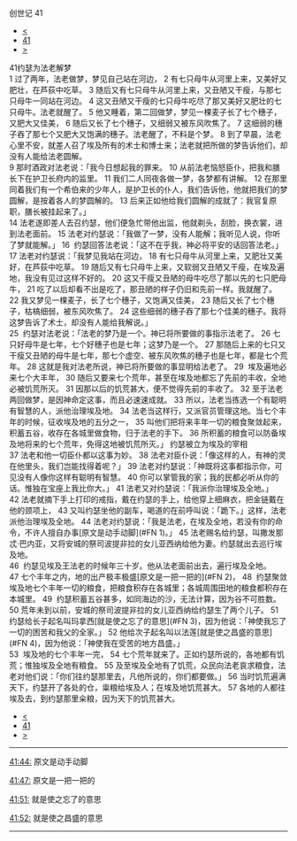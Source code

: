 ﻿





 创世记 41




* [<](bible/GEN40.md)
* [41](bible/GEN.md)
* [>](bible/GEN42.md)



 
41约瑟为法老解梦  
1 过了两年，法老做梦，梦见自己站在河边， 
2 有七只母牛从河里上来，又美好又肥壮，在芦荻中吃草。 
3 随后又有七只母牛从河里上来，又丑陋又干瘦，与那七只母牛一同站在河边。 
4 这又丑陋又干瘦的七只母牛吃尽了那又美好又肥壮的七只母牛。法老就醒了。 
5 他又睡着，第二回做梦，梦见一棵麦子长了七个穗子，又肥大又佳美， 
6 随后又长了七个穗子，又细弱又被东风吹焦了。 
7 这细弱的穗子吞了那七个又肥大又饱满的穗子。法老醒了，不料是个梦。 
8 到了早晨，法老心里不安，就差人召了埃及所有的术士和博士来；法老就把所做的梦告诉他们，却没有人能给法老圆解。  
9 那时酒政对法老说：「我今日想起我的罪来。 
10 从前法老恼怒臣仆，把我和膳长下在护卫长府内的监里。 
11 我们二人同夜各做一梦，各梦都有讲解。 
12 在那里同着我们有一个希伯来的少年人，是护卫长的仆人，我们告诉他，他就把我们的梦圆解，是按着各人的梦圆解的。 
13 后来正如他给我们圆解的成就了：我官复原职，膳长被挂起来了。」  
14 法老遂即差人去召约瑟，他们便急忙带他出监，他就剃头，刮脸，换衣裳，进到法老面前。 
15 法老对约瑟说：「我做了一梦，没有人能解；我听见人说，你听了梦就能解。」 
16  约瑟回答法老说：「这不在乎我，神必将平安的话回答法老。」 
17 法老对约瑟说：「我梦见我站在河边， 
18 有七只母牛从河里上来，又肥壮又美好，在芦荻中吃草。 
19 随后又有七只母牛上来，又软弱又丑陋又干瘦，在埃及遍地，我没有见过这样不好的。 
20 这又干瘦又丑陋的母牛吃尽了那以先的七只肥母牛， 
21 吃了以后却看不出是吃了，那丑陋的样子仍旧和先前一样。我就醒了。 
22 我又梦见一棵麦子，长了七个穗子，又饱满又佳美， 
23 随后又长了七个穗子，枯槁细弱，被东风吹焦了。 
24 这些细弱的穗子吞了那七个佳美的穗子。我将这梦告诉了术士，却没有人能给我解说。」  
25  约瑟对法老说：「法老的梦乃是一个。神已将所要做的事指示法老了。 
26 七只好母牛是七年，七个好穗子也是七年；这梦乃是一个。 
27 那随后上来的七只又干瘦又丑陋的母牛是七年，那七个虚空、被东风吹焦的穗子也是七年，都是七个荒年。 
28 这就是我对法老所说，神已将所要做的事显明给法老了。 
29  埃及遍地必来七个大丰年， 
30 随后又要来七个荒年，甚至在埃及地都忘了先前的丰收，全地必被饥荒所灭。 
31 因那以后的饥荒甚大，便不觉得先前的丰收了。 
32 至于法老两回做梦，是因神命定这事，而且必速速成就。 
33 所以，法老当拣选一个有聪明有智慧的人，派他治理埃及地。 
34 法老当这样行，又派官员管理这地。当七个丰年的时候，征收埃及地的五分之一， 
35 叫他们把将来丰年一切的粮食聚敛起来，积蓄五谷，收存在各城里做食物，归于法老的手下。 
36 所积蓄的粮食可以防备埃及地将来的七个荒年，免得这地被饥荒所灭。」 约瑟被立为埃及的宰相  
37 法老和他一切臣仆都以这事为妙。 
38 法老对臣仆说：「像这样的人，有神的灵在他里头，我们岂能找得着呢？」 
39 法老对约瑟说：「神既将这事都指示你，可见没有人像你这样有聪明有智慧。 
40 你可以掌管我的家；我的民都必听从你的话。惟独在宝座上我比你大。」 
41 法老又对约瑟说：「我派你治理埃及全地。」 
42 法老就摘下手上打印的戒指，戴在约瑟的手上，给他穿上细麻衣，把金链戴在他的颈项上， 
43 又叫约瑟坐他的副车，喝道的在前呼叫说：「跪下。」这样，法老派他治理埃及全地。 
44 法老对约瑟说：「我是法老，在埃及全地，若没有你的命令，不许人擅自办事[原文是动手动脚](#FN
1)。」 
45 法老赐名给约瑟，叫撒发那忒·巴内亚，又将安城的祭司波提非拉的女儿亚西纳给他为妻。约瑟就出去巡行埃及地。  
46  约瑟见埃及王法老的时候年三十岁。他从法老面前出去，遍行埃及全地。 
47 七个丰年之内，地的出产极丰极盛[原文是一把一把的](#FN
2)， 
48  约瑟聚敛埃及地七个丰年一切的粮食，把粮食积存在各城里；各城周围田地的粮食都积存在本城里。 
49  约瑟积蓄五谷甚多，如同海边的沙，无法计算，因为谷不可胜数。  
50 荒年未到以前，安城的祭司波提非拉的女儿亚西纳给约瑟生了两个儿子。 
51  约瑟给长子起名叫玛拿西[就是使之忘了的意思](#FN
3)，因为他说：「神使我忘了一切的困苦和我父的全家。」 
52 他给次子起名叫以法莲[就是使之昌盛的意思](#FN
4)，因为他说：「神使我在受苦的地方昌盛。」  
53  埃及地的七个丰年一完， 
54 七个荒年就来了。正如约瑟所说的，各地都有饥荒；惟独埃及全地有粮食。 
55 及至埃及全地有了饥荒，众民向法老哀求粮食，法老对他们说：「你们往约瑟那里去，凡他所说的，你们都要做。」 
56 当时饥荒遍满天下，约瑟开了各处的仓，粜粮给埃及人；在埃及地饥荒甚大。 
57 各地的人都往埃及去，到约瑟那里籴粮，因为天下的饥荒甚大。 
* [<](bible/GEN40.md)
* [41](bible/GEN.md)
* [>](bible/GEN42.md)





---


[41:44:](#V44)
原文是动手动脚


[41:47:](#V47)
原文是一把一把的


[41:51:](#V51)
就是使之忘了的意思


[41:52:](#V52)
就是使之昌盛的意思




---









